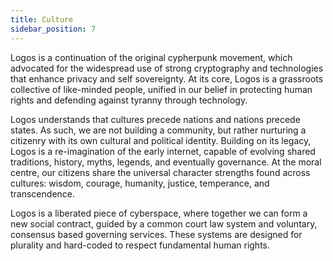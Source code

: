 ```yaml
---
title: Culture
sidebar_position: 7
---
```


Logos is a continuation of the original cypherpunk movement, which advocated for the widespread use of strong cryptography and technologies that enhance privacy and self sovereignty. At its core, Logos is a grassroots collective of like-minded people, unified in our belief in protecting human rights and defending against tyranny through technology.

Logos understands that cultures precede nations and nations precede states. As such, we are not building a community, but rather nurturing a citizenry with its own cultural and political identity. Building on its legacy, Logos is a re-imagination of the early internet, capable of evolving shared traditions, history, myths, legends, and eventually governance. At the moral centre, our citizens share the universal character strengths found across cultures: wisdom, courage, humanity, justice, temperance, and transcendence. 

Logos is a liberated piece of cyberspace, where together we can form a new social contract, guided by a common court law system and voluntary, consensus based governing services. These systems are designed for plurality and hard-coded to respect fundamental human rights. 
